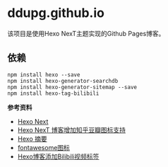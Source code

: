 # ddupg.github.io

该项目是使用Hexo NexT主题实现的Github Pages博客。

## 依赖

```
npm install hexo --save
npm install hexo-generator-searchdb
npm install hexo-generator-sitemap --save
npm install hexo-tag-bilibili
```

**参考资料**
- [Hexo Next](https://github.com/theme-next/hexo-theme-next)
- [Hexo NexT 博客增加知乎豆瓣图标支持](https://blog.dlzhang.com/posts/89dad1c1/)
- [Hexo 摘要](https://github.com/chekun/hexo-excerpt)
- [fontawesome图标](https://fontawesome.com/)
- [Hexo博客添加Bilibili视频标签](https://normalhh.com/2016/01/22/Hexo%E5%8D%9A%E5%AE%A2%E6%B7%BB%E5%8A%A0Bilibili%E8%A7%86%E9%A2%91%E6%A0%87%E7%AD%BE/)